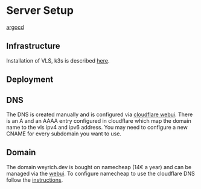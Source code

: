 # Server Setup

[argocd](https://argocd.weyrich.dev)

## Infrastructure

Installation of VLS, k3s is described [here](./infrastructure/readme.md).

## Deployment


## DNS

The DNS is created manually and is configured via [cloudflare webui](https://dash.cloudflare.com/login). There is an A and an AAAA entry configured in cloudflare which map the domain name to the vls ipv4 and ipv6 address. You may need to configure a new CNAME for every subdomain you want to use.

## Domain

The domain weyrich.dev is bought on namecheap (14€ a year) and can be managed via the [webui](https://www.namecheap.com/myaccount/login/?ReturnUrl=%2f). To configure namecheap to use the cloudflare DNS follow the [instructions](https://www.namecheap.com/support/knowledgebase/article.aspx/767/10/how-to-change-dns-for-a-domain/).
